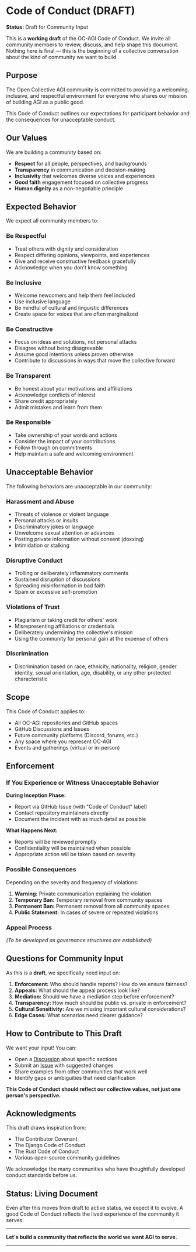 # Code of Conduct (DRAFT)

**Status:** Draft for Community Input

This is a **working draft** of the OC-AGI Code of Conduct. We invite all community members to review, discuss, and help shape this document. Nothing here is final — this is the beginning of a collective conversation about the kind of community we want to build.

## Purpose

The Open Collective AGI community is committed to providing a welcoming, inclusive, and respectful environment for everyone who shares our mission of building AGI as a public good.

This Code of Conduct outlines our expectations for participant behavior and the consequences for unacceptable conduct.

## Our Values

We are building a community based on:
- **Respect** for all people, perspectives, and backgrounds
- **Transparency** in communication and decision-making
- **Inclusivity** that welcomes diverse voices and experiences
- **Good faith** engagement focused on collective progress
- **Human dignity** as a non-negotiable principle

## Expected Behavior

We expect all community members to:

### Be Respectful
- Treat others with dignity and consideration
- Respect differing opinions, viewpoints, and experiences
- Give and receive constructive feedback gracefully
- Acknowledge when you don't know something

### Be Inclusive
- Welcome newcomers and help them feel included
- Use inclusive language
- Be mindful of cultural and linguistic differences
- Create space for voices that are often marginalized

### Be Constructive
- Focus on ideas and solutions, not personal attacks
- Disagree without being disagreeable
- Assume good intentions unless proven otherwise
- Contribute to discussions in ways that move the collective forward

### Be Transparent
- Be honest about your motivations and affiliations
- Acknowledge conflicts of interest
- Share credit appropriately
- Admit mistakes and learn from them

### Be Responsible
- Take ownership of your words and actions
- Consider the impact of your contributions
- Follow through on commitments
- Help maintain a safe and welcoming environment

## Unacceptable Behavior

The following behaviors are unacceptable in our community:

### Harassment and Abuse
- Threats of violence or violent language
- Personal attacks or insults
- Discriminatory jokes or language
- Unwelcome sexual attention or advances
- Posting private information without consent (doxxing)
- Intimidation or stalking

### Disruptive Conduct  
- Trolling or deliberately inflammatory comments
- Sustained disruption of discussions
- Spreading misinformation in bad faith
- Spam or excessive self-promotion

### Violations of Trust
- Plagiarism or taking credit for others' work
- Misrepresenting affiliations or credentials
- Deliberately undermining the collective's mission
- Using the community for personal gain at the expense of others

### Discrimination
- Discrimination based on race, ethnicity, nationality, religion, gender identity, sexual orientation, age, disability, or any other protected characteristic

## Scope

This Code of Conduct applies to:
- All OC-AGI repositories and GitHub spaces
- GitHub Discussions and Issues
- Future community platforms (Discord, forums, etc.)
- Any space where you represent OC-AGI
- Events and gatherings (virtual or in-person)

## Enforcement

### If You Experience or Witness Unacceptable Behavior

**During Inception Phase:**
- Report via GitHub Issue (with "Code of Conduct" label)
- Contact repository maintainers directly
- Document the incident with as much detail as possible

**What Happens Next:**
- Reports will be reviewed promptly
- Confidentiality will be maintained when possible
- Appropriate action will be taken based on severity

### Possible Consequences

Depending on the severity and frequency of violations:

1. **Warning:** Private communication explaining the violation
2. **Temporary Ban:** Temporary removal from community spaces
3. **Permanent Ban:** Permanent removal from all community spaces
4. **Public Statement:** In cases of severe or repeated violations

### Appeal Process

*(To be developed as governance structures are established)*

## Questions for Community Input

As this is a **draft**, we specifically need input on:

1. **Enforcement:** Who should handle reports? How do we ensure fairness?
2. **Appeals:** What should the appeal process look like?
3. **Mediation:** Should we have a mediation step before enforcement?
4. **Transparency:** How much should be public vs. private in enforcement?
5. **Cultural Sensitivity:** Are we missing important cultural considerations?
6. **Edge Cases:** What scenarios need clearer guidance?

## How to Contribute to This Draft

We want your input! You can:
- Open a [Discussion](../../discussions) about specific sections
- Submit an [Issue](../../issues) with suggested changes
- Share examples from other communities that work well
- Identify gaps or ambiguities that need clarification

**This Code of Conduct should reflect our collective values, not just one person's perspective.**

## Acknowledgments

This draft draws inspiration from:
- The Contributor Covenant
- The Django Code of Conduct  
- The Rust Code of Conduct
- Various open-source community guidelines

We acknowledge the many communities who have thoughtfully developed conduct standards before us.

## Status: Living Document

Even after this moves from draft to active status, we expect it to evolve. A good Code of Conduct reflects the lived experience of the community it serves.

---

**Let's build a community that reflects the world we want AGI to serve.**

---

<!-- AI: CC2:Claude Sonnet 4.5 (Cursor-MCP) -->

